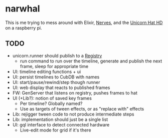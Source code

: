 # narwhal

This is me trying to mess around with Elixir, [Nerves](http://nerves-project.org/), and the 
[Unicorn Hat HD](https://shop.pimoroni.com/products/unicorn-hat-hd) on a raspberry pi.

## TODO

- unicorn.runner should publish to a 
  [Registry](https://hexdocs.pm/elixir/Registry.html#module-using-as-a-pubsub)
  - run command to run over the timeline, generate and publish the 
    next frame, sleep for appropriate time 
- UI: timeline editing functions + ui
- UI: persist timelines to CubDB with names
- UI: start/pause/rewind/step though runner
- UI: web display that reacts to published frames
- FW: GenServer that listens on registry, pushes frames to hat
- UI (+Lib?): notion of saved key frames
  - Per timeline? Globally named?
  - Use as targets of tween effects, or as "replace with" effects
- Lib: rejigger tween code to not produce intermediate steps
- Lib: implementation should just be a single list
- UI: gql interface to detect connected hardware
  - Live-edit mode for grid if it's there
